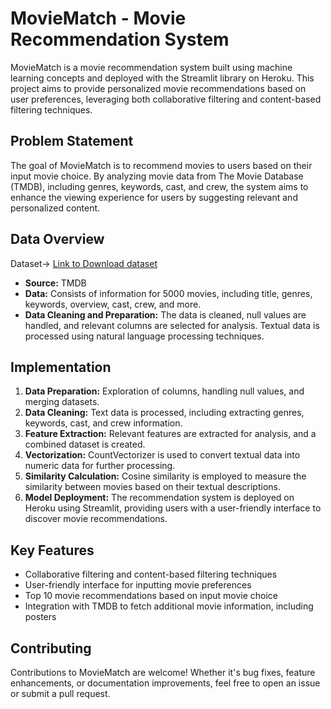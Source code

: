 # MovieMatch - Movie Recommendation System

MovieMatch is a movie recommendation system built using machine learning concepts and deployed with the Streamlit library on Heroku. This project aims to provide personalized movie recommendations based on user preferences, leveraging both collaborative filtering and content-based filtering techniques.

## Problem Statement
The goal of MovieMatch is to recommend movies to users based on their input movie choice. By analyzing movie data from The Movie Database (TMDB), including genres, keywords, cast, and crew, the system aims to enhance the viewing experience for users by suggesting relevant and personalized content.


## Data Overview
Dataset-> [Link to Download dataset](https://www.kaggle.com/datasets/tmdb/tmdb-movie-metadata)
- **Source:** TMDB
- **Data:** Consists of information for 5000 movies, including title, genres, keywords, overview, cast, crew, and more.
- **Data Cleaning and Preparation:** The data is cleaned, null values are handled, and relevant columns are selected for analysis. Textual data is processed using natural language processing techniques.

## Implementation
1. **Data Preparation:** Exploration of columns, handling null values, and merging datasets.
2. **Data Cleaning:** Text data is processed, including extracting genres, keywords, cast, and crew information.
3. **Feature Extraction:** Relevant features are extracted for analysis, and a combined dataset is created.
4. **Vectorization:** CountVectorizer is used to convert textual data into numeric data for further processing.
5. **Similarity Calculation:** Cosine similarity is employed to measure the similarity between movies based on their textual descriptions.
6. **Model Deployment:** The recommendation system is deployed on Heroku using Streamlit, providing users with a user-friendly interface to discover movie recommendations.

## Key Features
- Collaborative filtering and content-based filtering techniques
- User-friendly interface for inputting movie preferences
- Top 10 movie recommendations based on input movie choice
- Integration with TMDB to fetch additional movie information, including posters


## Contributing
Contributions to MovieMatch are welcome! Whether it's bug fixes, feature enhancements, or documentation improvements, feel free to open an issue or submit a pull request.




